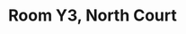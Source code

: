 ---
basin: 'No'
cudn: true
floor: Ground
grade: 6
images:
- /room_database/images/noc/y3_1.jpg
- /room_database/images/noc/y3_2.jpg
- /room_database/images/noc/y3_3.jpg
living_room: 'No'
location: North Court
name: Y3
network: Wired and Wireless
title: Room Y3, North Court
---